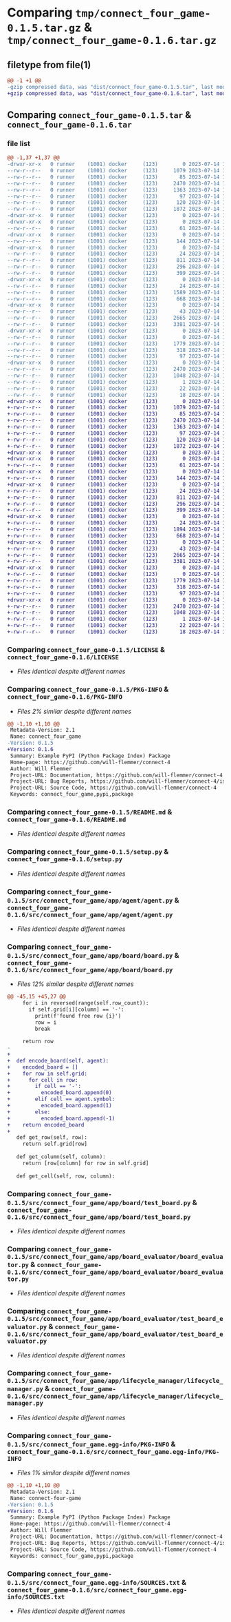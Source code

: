 # Comparing `tmp/connect_four_game-0.1.5.tar.gz` & `tmp/connect_four_game-0.1.6.tar.gz`

## filetype from file(1)

```diff
@@ -1 +1 @@
-gzip compressed data, was "dist/connect_four_game-0.1.5.tar", last modified: Fri Jul 14 15:27:30 2023, max compression
+gzip compressed data, was "dist/connect_four_game-0.1.6.tar", last modified: Fri Jul 14 15:39:57 2023, max compression
```

## Comparing `connect_four_game-0.1.5.tar` & `connect_four_game-0.1.6.tar`

### file list

```diff
@@ -1,37 +1,37 @@
-drwxr-xr-x   0 runner    (1001) docker     (123)        0 2023-07-14 15:27:30.000000 connect_four_game-0.1.5/
--rw-r--r--   0 runner    (1001) docker     (123)     1079 2023-07-14 15:27:14.000000 connect_four_game-0.1.5/LICENSE
--rw-r--r--   0 runner    (1001) docker     (123)       85 2023-07-14 15:27:14.000000 connect_four_game-0.1.5/MANIFEST.in
--rw-r--r--   0 runner    (1001) docker     (123)     2470 2023-07-14 15:27:30.000000 connect_four_game-0.1.5/PKG-INFO
--rw-r--r--   0 runner    (1001) docker     (123)     1363 2023-07-14 15:27:14.000000 connect_four_game-0.1.5/README.md
--rw-r--r--   0 runner    (1001) docker     (123)       97 2023-07-14 15:27:14.000000 connect_four_game-0.1.5/pyproject.toml
--rw-r--r--   0 runner    (1001) docker     (123)      120 2023-07-14 15:27:30.000000 connect_four_game-0.1.5/setup.cfg
--rw-r--r--   0 runner    (1001) docker     (123)     1872 2023-07-14 15:27:14.000000 connect_four_game-0.1.5/setup.py
-drwxr-xr-x   0 runner    (1001) docker     (123)        0 2023-07-14 15:27:30.000000 connect_four_game-0.1.5/src/
-drwxr-xr-x   0 runner    (1001) docker     (123)        0 2023-07-14 15:27:30.000000 connect_four_game-0.1.5/src/connect_four_game/
--rw-r--r--   0 runner    (1001) docker     (123)       61 2023-07-14 15:27:14.000000 connect_four_game-0.1.5/src/connect_four_game/__init__.py
-drwxr-xr-x   0 runner    (1001) docker     (123)        0 2023-07-14 15:27:30.000000 connect_four_game-0.1.5/src/connect_four_game/app/
--rw-r--r--   0 runner    (1001) docker     (123)      144 2023-07-14 15:27:14.000000 connect_four_game-0.1.5/src/connect_four_game/app/__init__.py
-drwxr-xr-x   0 runner    (1001) docker     (123)        0 2023-07-14 15:27:30.000000 connect_four_game-0.1.5/src/connect_four_game/app/agent/
--rw-r--r--   0 runner    (1001) docker     (123)       24 2023-07-14 15:27:14.000000 connect_four_game-0.1.5/src/connect_four_game/app/agent/__init__.py
--rw-r--r--   0 runner    (1001) docker     (123)      811 2023-07-14 15:27:14.000000 connect_four_game-0.1.5/src/connect_four_game/app/agent/agent.py
--rw-r--r--   0 runner    (1001) docker     (123)      296 2023-07-14 15:27:14.000000 connect_four_game-0.1.5/src/connect_four_game/app/agent/base_agent.py
--rw-r--r--   0 runner    (1001) docker     (123)      399 2023-07-14 15:27:14.000000 connect_four_game-0.1.5/src/connect_four_game/app/agent/test_agent.py
-drwxr-xr-x   0 runner    (1001) docker     (123)        0 2023-07-14 15:27:30.000000 connect_four_game-0.1.5/src/connect_four_game/app/board/
--rw-r--r--   0 runner    (1001) docker     (123)       24 2023-07-14 15:27:14.000000 connect_four_game-0.1.5/src/connect_four_game/app/board/__init__.py
--rw-r--r--   0 runner    (1001) docker     (123)     1589 2023-07-14 15:27:14.000000 connect_four_game-0.1.5/src/connect_four_game/app/board/board.py
--rw-r--r--   0 runner    (1001) docker     (123)      668 2023-07-14 15:27:14.000000 connect_four_game-0.1.5/src/connect_four_game/app/board/test_board.py
-drwxr-xr-x   0 runner    (1001) docker     (123)        0 2023-07-14 15:27:30.000000 connect_four_game-0.1.5/src/connect_four_game/app/board_evaluator/
--rw-r--r--   0 runner    (1001) docker     (123)       43 2023-07-14 15:27:14.000000 connect_four_game-0.1.5/src/connect_four_game/app/board_evaluator/__init__.py
--rw-r--r--   0 runner    (1001) docker     (123)     2665 2023-07-14 15:27:14.000000 connect_four_game-0.1.5/src/connect_four_game/app/board_evaluator/board_evaluator.py
--rw-r--r--   0 runner    (1001) docker     (123)     3381 2023-07-14 15:27:14.000000 connect_four_game-0.1.5/src/connect_four_game/app/board_evaluator/test_board_evaluator.py
-drwxr-xr-x   0 runner    (1001) docker     (123)        0 2023-07-14 15:27:30.000000 connect_four_game-0.1.5/src/connect_four_game/app/lifecycle_manager/
--rw-r--r--   0 runner    (1001) docker     (123)        0 2023-07-14 15:27:14.000000 connect_four_game-0.1.5/src/connect_four_game/app/lifecycle_manager/__init__.py
--rw-r--r--   0 runner    (1001) docker     (123)     1779 2023-07-14 15:27:14.000000 connect_four_game-0.1.5/src/connect_four_game/app/lifecycle_manager/lifecycle_manager.py
--rw-r--r--   0 runner    (1001) docker     (123)      318 2023-07-14 15:27:14.000000 connect_four_game-0.1.5/src/connect_four_game/app/setup_test_env.py
--rw-r--r--   0 runner    (1001) docker     (123)       97 2023-07-14 15:27:14.000000 connect_four_game-0.1.5/src/connect_four_game/app/utils.py
-drwxr-xr-x   0 runner    (1001) docker     (123)        0 2023-07-14 15:27:30.000000 connect_four_game-0.1.5/src/connect_four_game.egg-info/
--rw-r--r--   0 runner    (1001) docker     (123)     2470 2023-07-14 15:27:30.000000 connect_four_game-0.1.5/src/connect_four_game.egg-info/PKG-INFO
--rw-r--r--   0 runner    (1001) docker     (123)     1048 2023-07-14 15:27:30.000000 connect_four_game-0.1.5/src/connect_four_game.egg-info/SOURCES.txt
--rw-r--r--   0 runner    (1001) docker     (123)        1 2023-07-14 15:27:30.000000 connect_four_game-0.1.5/src/connect_four_game.egg-info/dependency_links.txt
--rw-r--r--   0 runner    (1001) docker     (123)       22 2023-07-14 15:27:30.000000 connect_four_game-0.1.5/src/connect_four_game.egg-info/requires.txt
--rw-r--r--   0 runner    (1001) docker     (123)       18 2023-07-14 15:27:30.000000 connect_four_game-0.1.5/src/connect_four_game.egg-info/top_level.txt
+drwxr-xr-x   0 runner    (1001) docker     (123)        0 2023-07-14 15:39:57.000000 connect_four_game-0.1.6/
+-rw-r--r--   0 runner    (1001) docker     (123)     1079 2023-07-14 15:39:41.000000 connect_four_game-0.1.6/LICENSE
+-rw-r--r--   0 runner    (1001) docker     (123)       85 2023-07-14 15:39:41.000000 connect_four_game-0.1.6/MANIFEST.in
+-rw-r--r--   0 runner    (1001) docker     (123)     2470 2023-07-14 15:39:57.000000 connect_four_game-0.1.6/PKG-INFO
+-rw-r--r--   0 runner    (1001) docker     (123)     1363 2023-07-14 15:39:41.000000 connect_four_game-0.1.6/README.md
+-rw-r--r--   0 runner    (1001) docker     (123)       97 2023-07-14 15:39:41.000000 connect_four_game-0.1.6/pyproject.toml
+-rw-r--r--   0 runner    (1001) docker     (123)      120 2023-07-14 15:39:57.000000 connect_four_game-0.1.6/setup.cfg
+-rw-r--r--   0 runner    (1001) docker     (123)     1872 2023-07-14 15:39:41.000000 connect_four_game-0.1.6/setup.py
+drwxr-xr-x   0 runner    (1001) docker     (123)        0 2023-07-14 15:39:57.000000 connect_four_game-0.1.6/src/
+drwxr-xr-x   0 runner    (1001) docker     (123)        0 2023-07-14 15:39:57.000000 connect_four_game-0.1.6/src/connect_four_game/
+-rw-r--r--   0 runner    (1001) docker     (123)       61 2023-07-14 15:39:41.000000 connect_four_game-0.1.6/src/connect_four_game/__init__.py
+drwxr-xr-x   0 runner    (1001) docker     (123)        0 2023-07-14 15:39:57.000000 connect_four_game-0.1.6/src/connect_four_game/app/
+-rw-r--r--   0 runner    (1001) docker     (123)      144 2023-07-14 15:39:41.000000 connect_four_game-0.1.6/src/connect_four_game/app/__init__.py
+drwxr-xr-x   0 runner    (1001) docker     (123)        0 2023-07-14 15:39:57.000000 connect_four_game-0.1.6/src/connect_four_game/app/agent/
+-rw-r--r--   0 runner    (1001) docker     (123)       24 2023-07-14 15:39:41.000000 connect_four_game-0.1.6/src/connect_four_game/app/agent/__init__.py
+-rw-r--r--   0 runner    (1001) docker     (123)      811 2023-07-14 15:39:41.000000 connect_four_game-0.1.6/src/connect_four_game/app/agent/agent.py
+-rw-r--r--   0 runner    (1001) docker     (123)      296 2023-07-14 15:39:41.000000 connect_four_game-0.1.6/src/connect_four_game/app/agent/base_agent.py
+-rw-r--r--   0 runner    (1001) docker     (123)      399 2023-07-14 15:39:41.000000 connect_four_game-0.1.6/src/connect_four_game/app/agent/test_agent.py
+drwxr-xr-x   0 runner    (1001) docker     (123)        0 2023-07-14 15:39:57.000000 connect_four_game-0.1.6/src/connect_four_game/app/board/
+-rw-r--r--   0 runner    (1001) docker     (123)       24 2023-07-14 15:39:41.000000 connect_four_game-0.1.6/src/connect_four_game/app/board/__init__.py
+-rw-r--r--   0 runner    (1001) docker     (123)     1894 2023-07-14 15:39:41.000000 connect_four_game-0.1.6/src/connect_four_game/app/board/board.py
+-rw-r--r--   0 runner    (1001) docker     (123)      668 2023-07-14 15:39:41.000000 connect_four_game-0.1.6/src/connect_four_game/app/board/test_board.py
+drwxr-xr-x   0 runner    (1001) docker     (123)        0 2023-07-14 15:39:57.000000 connect_four_game-0.1.6/src/connect_four_game/app/board_evaluator/
+-rw-r--r--   0 runner    (1001) docker     (123)       43 2023-07-14 15:39:41.000000 connect_four_game-0.1.6/src/connect_four_game/app/board_evaluator/__init__.py
+-rw-r--r--   0 runner    (1001) docker     (123)     2665 2023-07-14 15:39:41.000000 connect_four_game-0.1.6/src/connect_four_game/app/board_evaluator/board_evaluator.py
+-rw-r--r--   0 runner    (1001) docker     (123)     3381 2023-07-14 15:39:41.000000 connect_four_game-0.1.6/src/connect_four_game/app/board_evaluator/test_board_evaluator.py
+drwxr-xr-x   0 runner    (1001) docker     (123)        0 2023-07-14 15:39:57.000000 connect_four_game-0.1.6/src/connect_four_game/app/lifecycle_manager/
+-rw-r--r--   0 runner    (1001) docker     (123)        0 2023-07-14 15:39:41.000000 connect_four_game-0.1.6/src/connect_four_game/app/lifecycle_manager/__init__.py
+-rw-r--r--   0 runner    (1001) docker     (123)     1779 2023-07-14 15:39:41.000000 connect_four_game-0.1.6/src/connect_four_game/app/lifecycle_manager/lifecycle_manager.py
+-rw-r--r--   0 runner    (1001) docker     (123)      318 2023-07-14 15:39:41.000000 connect_four_game-0.1.6/src/connect_four_game/app/setup_test_env.py
+-rw-r--r--   0 runner    (1001) docker     (123)       97 2023-07-14 15:39:41.000000 connect_four_game-0.1.6/src/connect_four_game/app/utils.py
+drwxr-xr-x   0 runner    (1001) docker     (123)        0 2023-07-14 15:39:57.000000 connect_four_game-0.1.6/src/connect_four_game.egg-info/
+-rw-r--r--   0 runner    (1001) docker     (123)     2470 2023-07-14 15:39:57.000000 connect_four_game-0.1.6/src/connect_four_game.egg-info/PKG-INFO
+-rw-r--r--   0 runner    (1001) docker     (123)     1048 2023-07-14 15:39:57.000000 connect_four_game-0.1.6/src/connect_four_game.egg-info/SOURCES.txt
+-rw-r--r--   0 runner    (1001) docker     (123)        1 2023-07-14 15:39:57.000000 connect_four_game-0.1.6/src/connect_four_game.egg-info/dependency_links.txt
+-rw-r--r--   0 runner    (1001) docker     (123)       22 2023-07-14 15:39:57.000000 connect_four_game-0.1.6/src/connect_four_game.egg-info/requires.txt
+-rw-r--r--   0 runner    (1001) docker     (123)       18 2023-07-14 15:39:57.000000 connect_four_game-0.1.6/src/connect_four_game.egg-info/top_level.txt
```

### Comparing `connect_four_game-0.1.5/LICENSE` & `connect_four_game-0.1.6/LICENSE`

 * *Files identical despite different names*

### Comparing `connect_four_game-0.1.5/PKG-INFO` & `connect_four_game-0.1.6/PKG-INFO`

 * *Files 2% similar despite different names*

```diff
@@ -1,10 +1,10 @@
 Metadata-Version: 2.1
 Name: connect_four_game
-Version: 0.1.5
+Version: 0.1.6
 Summary: Example PyPI (Python Package Index) Package
 Home-page: https://github.com/will-flemmer/connect-4
 Author: Will Flemmer
 Project-URL: Documentation, https://github.com/will-flemmer/connect-4
 Project-URL: Bug Reports, https://github.com/will-flemmer/connect-4/issues
 Project-URL: Source Code, https://github.com/will-flemmer/connect-4
 Keywords: connect_four_game,pypi,package
```

### Comparing `connect_four_game-0.1.5/README.md` & `connect_four_game-0.1.6/README.md`

 * *Files identical despite different names*

### Comparing `connect_four_game-0.1.5/setup.py` & `connect_four_game-0.1.6/setup.py`

 * *Files identical despite different names*

### Comparing `connect_four_game-0.1.5/src/connect_four_game/app/agent/agent.py` & `connect_four_game-0.1.6/src/connect_four_game/app/agent/agent.py`

 * *Files identical despite different names*

### Comparing `connect_four_game-0.1.5/src/connect_four_game/app/board/board.py` & `connect_four_game-0.1.6/src/connect_four_game/app/board/board.py`

 * *Files 12% similar despite different names*

```diff
@@ -45,15 +45,27 @@
     for i in reversed(range(self.row_count)):
       if self.grid[i][column] == '-':
         print(f'found free row {i}')
         row = i
         break
 
     return row
-  
+
+  def encode_board(self, agent):
+    encoded_board = []
+    for row in self.grid:
+      for cell in row:
+        if cell == '-':
+          encoded_board.append(0)
+        elif cell == agent.symbol:
+          encoded_board.append(1)
+        else:
+          encoded_board.append(-1)
+    return encoded_board
+
   def get_row(self, row):
     return self.grid[row]
 
   def get_column(self, column):
     return [row[column] for row in self.grid]
 
   def get_cell(self, row, column):
```

### Comparing `connect_four_game-0.1.5/src/connect_four_game/app/board/test_board.py` & `connect_four_game-0.1.6/src/connect_four_game/app/board/test_board.py`

 * *Files identical despite different names*

### Comparing `connect_four_game-0.1.5/src/connect_four_game/app/board_evaluator/board_evaluator.py` & `connect_four_game-0.1.6/src/connect_four_game/app/board_evaluator/board_evaluator.py`

 * *Files identical despite different names*

### Comparing `connect_four_game-0.1.5/src/connect_four_game/app/board_evaluator/test_board_evaluator.py` & `connect_four_game-0.1.6/src/connect_four_game/app/board_evaluator/test_board_evaluator.py`

 * *Files identical despite different names*

### Comparing `connect_four_game-0.1.5/src/connect_four_game/app/lifecycle_manager/lifecycle_manager.py` & `connect_four_game-0.1.6/src/connect_four_game/app/lifecycle_manager/lifecycle_manager.py`

 * *Files identical despite different names*

### Comparing `connect_four_game-0.1.5/src/connect_four_game.egg-info/PKG-INFO` & `connect_four_game-0.1.6/src/connect_four_game.egg-info/PKG-INFO`

 * *Files 1% similar despite different names*

```diff
@@ -1,10 +1,10 @@
 Metadata-Version: 2.1
 Name: connect-four-game
-Version: 0.1.5
+Version: 0.1.6
 Summary: Example PyPI (Python Package Index) Package
 Home-page: https://github.com/will-flemmer/connect-4
 Author: Will Flemmer
 Project-URL: Documentation, https://github.com/will-flemmer/connect-4
 Project-URL: Bug Reports, https://github.com/will-flemmer/connect-4/issues
 Project-URL: Source Code, https://github.com/will-flemmer/connect-4
 Keywords: connect_four_game,pypi,package
```

### Comparing `connect_four_game-0.1.5/src/connect_four_game.egg-info/SOURCES.txt` & `connect_four_game-0.1.6/src/connect_four_game.egg-info/SOURCES.txt`

 * *Files identical despite different names*

